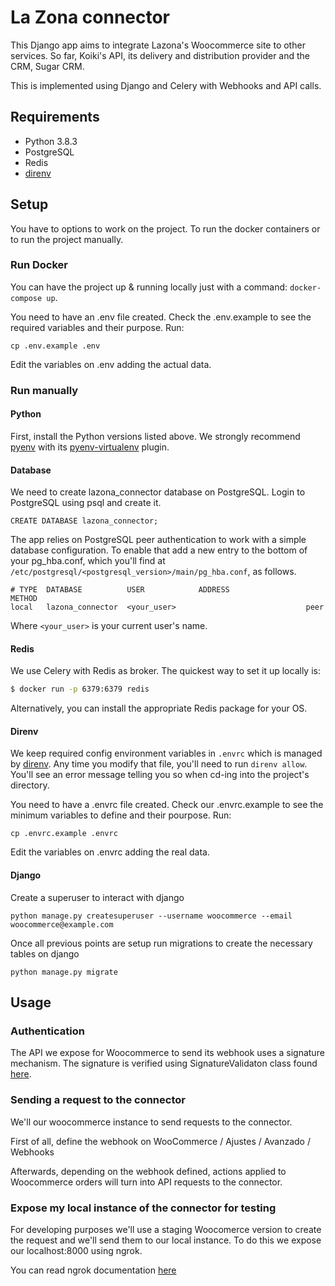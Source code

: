 # La Zona connector

This Django app aims to integrate Lazona's Woocommerce site to other services.
So far, Koiki's API, its delivery and distribution provider and the CRM, Sugar
CRM.

This is implemented using Django and Celery with Webhooks and API calls.

## Requirements

* Python 3.8.3
* PostgreSQL
* Redis
* [direnv](https://direnv.net/)

## Setup

You have to options to work on the project. To run the docker containers or to run the project manually.

### Run Docker

You can have the project up & running locally just with a command:
`docker-compose up`. 

You need to have an .env file created. Check the .env.example to see the required variables and their purpose. Run:

```
cp .env.example .env
```
Edit the variables on .env adding the actual data.

### Run manually

#### Python

First, install the Python versions listed above. We strongly recommend [pyenv]
with its [pyenv-virtualenv] plugin.

[pyenv]: https://github.com/pyenv/pyenv
[pyenv-virtualenv]: pyenv-virtualenv

#### Database

We need to create lazona_connector database on PostgreSQL. Login to PostgreSQL using psql and create it.

```
CREATE DATABASE lazona_connector;
```

The app relies on PostgreSQL peer authentication to work with a simple database
configuration. To enable that add a new entry to the bottom of your pg_hba.conf,
which you'll find at `/etc/postgresql/<postgresql_version>/main/pg_hba.conf`, as
follows.

```
# TYPE  DATABASE          USER            ADDRESS                 METHOD
local   lazona_connector  <your_user>                             peer
```

Where `<your_user>` is your current user's name.

#### Redis

We use Celery with Redis as broker. The quickest way to set it up locally is:

```sh
$ docker run -p 6379:6379 redis
```

Alternatively, you can install the appropriate Redis package for your OS.

#### Direnv

We keep required config environment variables in `.envrc` which is managed by
[direnv](https://direnv.net/). Any time you modify that file, you'll need to run
`direnv allow`. You'll see an error message telling you so when cd-ing into the
project's directory.

You need to have a .envrc file created. Check our .envrc.example to see the minimum variables to define and their pourpose. Run:

```
cp .envrc.example .envrc
```
Edit the variables on .envrc adding the real data.

#### Django

Create a superuser to interact with django

```
python manage.py createsuperuser --username woocommerce --email woocommerce@example.com
```


Once all previous points are setup run migrations to create the necessary tables on django

```
python manage.py migrate

```

## Usage

### Authentication

The API we expose for Woocommerce to send its webhook uses a signature mechanism. The signature is verified using SignatureValidaton class found [here](https://github.com/coopdevs/lazona_connector/blob/main/api/authentication.py).

### Sending a request to the connector

We'll our woocommerce instance to send requests to the connector.

First of all, define the webhook on WooCommerce / Ajustes / Avanzado / Webhooks

Afterwards, depending on the webhook defined, actions applied to Woocommerce orders will turn into API requests to the connector.


### Expose my local instance of the connector for testing

For developing purposes we'll use a staging Woocomerce version to create the request and we'll send them to our local instance. To do this we expose our localhost:8000 using ngrok.

You can read ngrok documentation [here](https://ngrok.com/product)
